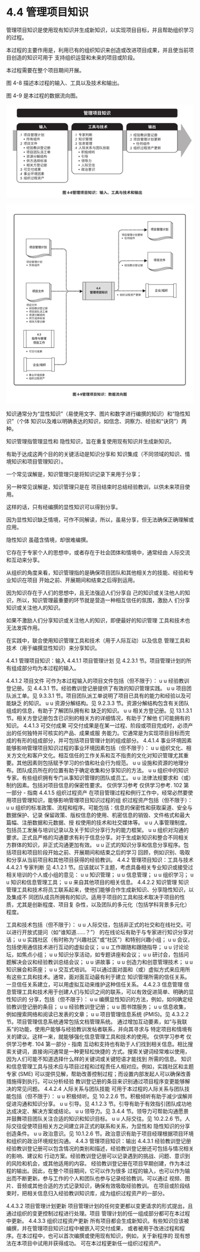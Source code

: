 # 4.4 管理项目知识
管理项目知识是使用现有知识并生成新知识，以实现项目目标，并且帮助组织学习的过程。

本过程的主要作用是，利用已有的组织知识来创造或改进项目成果，并且使当前项目创造的知识可用于
支持组织运营和未来的项目或阶段。

本过程需要在整个项目期间开展。

图 4-8 描述本过程的输入、工具以及技术和输出。

图 4-9 是本过程的数据流向图。

![](/img/20190830101520.png)

![](/img/20190830101537.png)

知识通常分为“显性知识”（易使用文字、图片和数字进行编撰的知识）和“隐性知识”（个体
知识以及难以明确表达的知识，如信念、洞察力、经验和“诀窍”）两种。

知识管理指管理显性和
隐性知识，旨在重复使用现有知识并生成新知识。

有助于达成这两个目的的关键活动是知识分享和
知识集成（不同领域的知识、情境知识和项目管理知识）。

一个常见误解是，知识管理只是将知识记录下来用于分享；

另一种常见误解是，知识管理只是在
项目结束时总结经验教训，以供未来项目使用。

这样的话，只有经编撰的显性知识可以得到分享。

因为显性知识缺乏情境，可作不同解读，所以，虽易分享，但无法确保正确理解或应用。

隐性知识
虽蕴含情境，却很难编撰。

它存在于专家个人的思想中，或者存在于社会团体和情境中，通常经由
人际交流和互动来分享。

从组织的角度来看，知识管理指的是确保项目团队和其他相关方的技能、经验和专业知识在项目
开始之前、开展期间和结束之后得到运用。

因为知识存在于人们的思想中，且无法强迫人们分享自
己的知识或关注他人的知识，所以，知识管理最重要的环节就是营造一种相互信任的氛围，激励人
们分享知识或关注他人的知识。

如果不激励人们分享知识或关注他人的知识，即便最好的知识管理
工具和技术也无法发挥作用。

在实践中，联合使用知识管理工具和技术（用于人际互动）以及信息
管理工具和技术（用于编撰显性知识）来分享知识。

4.4.1 管理项目知识：输入
4.4.1.1 项目管理计划
见 4.2.3.1 节。项目管理计划的所有组成部分均为本过程的输入。

4.4.1.2 项目文件
可作为本过程输入的项目文件包括（但不限于）：
u u 经验教训登记册。见 4.4.3.1 节。经验教训登记册提供了有效的知识管理实践。
u u 项目团队派工单。见 9.3.3.1 节。项目团队派工单说明了项目已具有的能力和经验以及可能缺乏
的知识。
u u 资源分解结构。见 9.2.3.3 节。资源分解结构包含有关团队组成的信息，有助于了解团队拥有和
缺乏的知识。
u u 相关方登记册。见 13.1.3.1 节。相关方登记册包含已识别的相关方的详细情况，有助于了解他
们可能拥有的知识。
4.4.1.3 可交付成果
可交付成果是在某一过程、阶段或项目完成时，必须产出的任何独特并可核实的产品、成果或服
务能力。它通常是为实现项目目标而完成的有形的组成部分，并可包括项目管理计划的组成部分。
4.4.1.4 事业环境因素
能够影响管理项目知识过程的事业环境因素包括（但不限于）：
u u 组织文化、相关方文化和客户文化。相互信任的工作关系和互不指责的文化对知识管理尤其重
要。其他因素则包括赋予学习的价值和社会行为规范。
u u 设施和资源的地理分布。团队成员所在的位置有助于确定收集和分享知识的方法。
u u 组织中的知识专家。有些组织拥有专门从事知识管理的团队或员工。
u u 法律法规要求和（或）制约因素。包括对项目信息的保密性要求。
仅供学习参考 仅供学习参考.
102  第一部分 - 指南
4.4.1.5 组织过程资产
在项目管理过程和例行工作中，经常必然要使用项目管理知识，能够影响管理项目知识过程的组
织过程资产包括（但不限于）：
u u 组织的标准政策、流程和程序。可能包括：信息的保密性和获取渠道、安全与数据保护、记录
保留政策、版权信息的使用、机密信息的销毁、文件格式和最大篇幅、注册数据和元数据、授
权使用的技术和社交媒体等。
u u 人事管理制度。包括员工发展与培训记录以及关于知识分享行为的能力框架。
u u 组织对沟通的要求。正式且严格的沟通要求有利于信息分享。对于生成新知识和整合不同相关
方群体的知识，非正式沟通更加有效。
u u 正式的知识分享和信息分享程序。包括项目和项目阶段开始之前、开展期间和结束之后的学习
回顾，例如识别、吸取和分享从当前项目和其他项目获得的经验教训。
4.4.2 管理项目知识：工具与技术
4.4.2.1 专家判断
见 4.1.2.1 节。应该就以下主题，考虑具备相关专业知识或接受过相关培训的个人或小组的意见：
u u 知识管理；
u u 信息管理；
u u 组织学习；
u u 知识和信息管理工具；
u u 来自其他项目的相关信息。
4.4.2.2 知识管理
知识管理工具和技术将员工联系起来，使他们能够合作生成新知识、分享隐性知识，以及集成不
同团队成员所拥有的知识。适用于项目的工具和技术取决于项目的性质，尤其是创新程度、项目复
杂性，以及团队的多元化（包括学科背景多元化）程度。

工具和技术包括（但不限于）：
u u 人际交往，包括非正式的社交和在线社交。可以进行开放式提问（如“谁知道……？”）
的在线论坛有助于与专家进行知识分享对话；
u u 实践社区（有时称为“兴趣社区”或“社区”）和特别兴趣小组；
u u 会议，包括使用通信技术进行互动的虚拟会议；
u u 工作跟随和跟随指导；
u u 讨论论坛，如焦点小组；
u u 知识分享活动，如专题讲座和会议；
u u 研讨会，包括问题解决会议和经验教训总结会议；
u u 讲故事；
u u 创造力和创意管理技术；
u u 知识展会和茶座；
u u 交互式培训。
可以通过面对面和（或）虚拟方式来应用所有这些工具和技术。通常，面对面互动最有利于建立
知识管理所需的信任关系。一旦信任关系建立，可以用虚拟互动来维护这种信任关系。
4.4.2.3 信息管理
信息管理工具和技术用于创建人们与知识之间的联系，可以有效促进简单、明确的显性知识的
分享，包括（但不限于）：
u u 编撰显性知识的方法，例如，如何确定经验教训登记册的条目；
u u 经验教训登记册；
u u 图书馆服务；
u u 信息收集，例如搜索网络和阅读已发表的文章；
u u 项目管理信息系统 (PMIS)。见 4.3.2.2 节。项目管理信息系统通常包括文档管理系统。
通过增加互动要素，如“与我联系”的功能，使用户能够与经验教训发帖者联系，并向其寻求与
特定项目和情境有关的建议。这样一来，就能够强化信息管理工具和技术的使用。
仅供学习参考 仅供学习参考.
104  第一部分 - 指南
互动和支持也有助于人们找到相关信息。相比搜索关键词，直接询问通常是一种更轻松快捷的
方式。搜索关键词经常难以使用，因为人们可能不知道选择什么样的关键词或关键短语才能找到
所需的信息。
知识和信息管理工具与技术应与项目过程和过程责任人相对应。例如，实践社区和主题专家 (SME)
可以提供见解，帮助改善控制过程；而设置内部发起人可以确保改善措施得到执行。可以分析经验
教训登记册的条目来识别通过项目程序变更能够解决的常见问题。
4.4.2.4 人际关系与团队技能
可用于本过程的人际关系与团队技能包括（但不限于）：
u u 积极倾听。见 10.2.2.6 节。积极倾听有助于减少误解并促进沟通和知识分享。
u u 引导。见 4.1.2.3 节。引导有助于有效指引团队成功地达成决定、解决方案或结论。
u u 领导力。见 3.4.4 节。领导力可帮助沟通愿景并鼓舞项目团队关注合适的知识和知识目标。
u u 人际交往。见 10.2.2.6 节。人际交往促使项目相关方之间建立非正式的联系和关系，为显性和
隐性知识的分享创造条件。
u u 政治意识。见 10.1.2.6 节。政治意识有助于项目经理根据项目环境和组织的政治环境规划沟通。
4.4.3 管理项目知识：输出
4.4.3.1 经验教训登记册
经验教训登记册可以包含情况的类别和描述，经验教训登记册还可包括与情况相关的影响、建议和
行动方案。经验教训登记册可以记录遇到的挑战、问题、意识到的风险和机会，或其他适用的内容。
经验教训登记册在项目早期创建，作为本过程的输出。因此，在整个项目期间，它可以作为很多
过程的输入，也可以作为输出而不断更新。参与工作的个人和团队也参与记录经验教训。可以通过
视频、图片、音频或其他合适的方式记录知识，确保有效吸取经验教训。
在项目或阶段结束时，把相关信息归入经验教训知识库，成为组织过程资产的一部分。

4.4.3.2 项目管理计划更新
项目管理计划的任何变更都以变更请求的形式提出，且通过组织的变更控制过程进行处理。项目
管理计划的任一组成部分都可在本过程中更新。
4.4.3.3 组织过程资产更新
所有项目都会生成新知识。有些知识应该被编撰，并在管理项目知识过程中被嵌入可交付成果，
或者被用于改进过程和程序。在本过程中，也可以首次编撰或使用现有知识，例如，关于新程序的
现有想法在本项目中试用并获得成功。
可在本过程更新任一组织过程资产。

